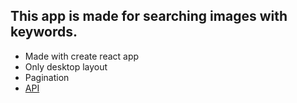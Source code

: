 ## This app is made for searching images with keywords.

- Made with create react app
- Only desktop layout 
- Pagination
- [API](https://pixabay.com/api/docs/)
